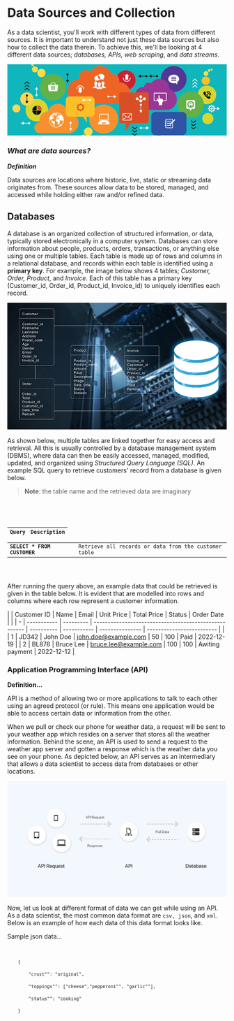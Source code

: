 # Data Sources and Collection
As a data scientist, you'll work with different types of data from different sources. It is important to understand not just these data sources but also how to collect the data therein. To achieve this, we'll be looking at 4 different data sources; _databases, APIs, web scraping_, and _data streams_.

![data-sources-image](./data-cleaning/data-sources.jpeg)

### _What are data sources?_

<aside>

**_Definition_**

Data sources are locations where historic, live, static or streaming data originates from. These sources allow data to be stored, managed, and accessed while holding either raw and/or refined data.

</aside>

## Databases
A database is an organized collection of structured information, or data, typically stored electronically in a computer system. Databases can store information about people, products, orders, transactions, or anything else using one or multiple tables. Each table is made up of rows and columns in a relational database, and records within each table is identified using a **primary key**. For example, the image below shows 4 tables; _Customer, Order, Product_, and _Invoice_. Each of this table has a primary key (Customer_id, Order_id, Product_id, Invoice_id) to  uniquely identifies each record.

![database-with-tables](./data-cleaning/databse-tables.png)

As shown below, multiple tables are linked together for easy access and retrieval. All this is usually controlled by a database management system (DBMS), where data can then be easily accessed, managed, modified, updated, and organized using _Structured Query Language (SQL)_.  An example SQL query to retrieve customers' record from a database is given below.

> **Note**: the table name and the retrieved data are imaginary

<code>

| Query                             | Description                                                    |
| --------------------------------- | -------------------------------------------------------------- |
| **SELECT * FROM CUSTOMER** | Retrieve all records or data from the customer table |

</code>

After running the query above, an example data that could be retrieved is given in the table below. It is evident that are modelled into rows and columns where each row represent a customer information.

|   | Customer ID | Name      | Email                                                 | Unit Price | Total Price | Status          | Order Date                |  |
| - | ----------- | --------- | ----------------------------------------------------- | ---------- | ----------- | --------------- | ------------------------- |  |
| 1 | JD342       | John Doe  | john.doe@example.com   | 50         | 100         | Paid            | 2022-12-19 |
| 2 | BL876       | Bruce Lee | bruce.lee@example.com | 100        | 100         | Awiting payment | 2022-12-12 |


### Application Programming Interface (API)

<aside>

**Definition...**

API is a method of allowing two or more applications to talk to each other using an agreed protocol (or rule). This means one application would be able to access certain data or information from the other.

</aside>

When we pull or check our phone for weather data, a request will be sent to your weather app which resides on a server that stores all the weather information. Behind the scene, an API is used to send a request to the weather app server and gotten a response which is the weather data you see on your phone. As depicted below, an API serves as an intermediary that allows a data scientist to access data from databases or other locations.

![api-request](./data-cleaning/api-request.png)

Now, let us look at different format of data we can get while using an API. As a data scientist, the most common data format are `csv, json`, and `xml`. Below is an example of how each data of this data format looks like.

Sample json data...
<code>

```
    {

        "crust"": "original",

        "toppings"": ["cheese","pepperoni"", "garlic""],

        "status"": "cooking"

    }
```

</code>

<!-- Sample csv data...

<code>
    column 1 name,column 2 name, column 3 name<br>
    first row data 1,first row data 2,first row data 3<br>
    second row data 1,second row data 2,second row data 3`

</code> -->